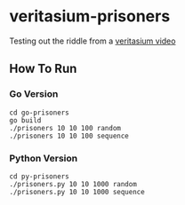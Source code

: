 # veritasium-prisoners
Testing out the riddle from a [veritasium video](https://www.youtube.com/watch?v=iSNsgj1OCLA)

## How To Run

### Go Version
````
cd go-prisoners
go build
./prisoners 10 10 100 random
./prisoners 10 10 100 sequence
````

### Python Version
````
cd py-prisoners
./prisoners.py 10 10 1000 random
./prisoners.py 10 10 1000 sequence
````
